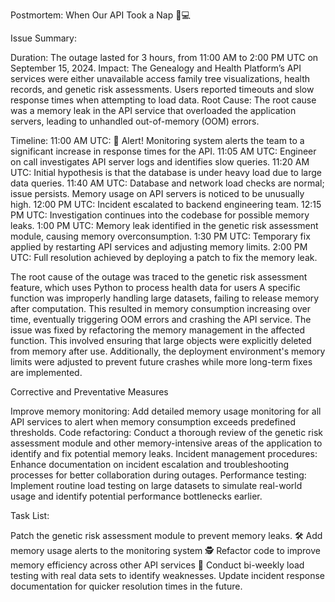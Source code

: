 Postmortem: When Our API Took a Nap 🛌💻

Issue Summary:

Duration: The outage lasted for 3 hours, from 11:00 AM to 2:00 PM UTC on September 15, 2024.
Impact:
The Genealogy and Health Platform’s API services were either unavailable access family tree visualizations, health records, and genetic risk assessments.
Users reported timeouts and slow response times when attempting to load data.
Root Cause: The root cause was a memory leak in the API service that overloaded the application servers, leading to unhandled out-of-memory (OOM) errors.

Timeline:
11:00 AM UTC: 🚨 Alert! Monitoring system alerts the team to a significant increase in response times for the API.
11:05 AM UTC: Engineer on call investigates API server logs and identifies slow queries.
11:20 AM UTC: Initial hypothesis is that the database is under heavy load due to large data queries.
11:40 AM UTC: Database and network load checks are normal; issue persists. Memory usage on API servers is noticed to be unusually high.
12:00 PM UTC: Incident escalated to backend engineering team.
12:15 PM UTC: Investigation continues into the codebase for possible memory leaks.
1:00 PM UTC: Memory leak identified in the genetic risk assessment module, causing memory overconsumption.
1:30 PM UTC: Temporary fix applied by restarting API services and adjusting memory limits.
2:00 PM UTC: Full resolution achieved by deploying a patch to fix the memory leak.

The root cause of the outage was traced to the genetic risk assessment feature, which uses Python to process health data for users
A specific function was improperly handling large datasets, failing to release memory after computation.
This resulted in memory consumption increasing over time, eventually triggering OOM errors and crashing the API service.
The issue was fixed by refactoring the memory management in the affected function.
This involved ensuring that large objects were explicitly deleted from memory after use.
Additionally, the deployment environment's memory limits were adjusted to prevent future crashes while more long-term fixes are implemented.

Corrective and Preventative Measures

Improve memory monitoring: Add detailed memory usage monitoring for all API services to alert when memory consumption exceeds predefined thresholds.
Code refactoring: Conduct a thorough review of the genetic risk assessment module and other memory-intensive areas of the application to identify
and fix potential memory leaks.
Incident management procedures: Enhance documentation on incident escalation and troubleshooting processes for better collaboration during outages.
Performance testing: Implement routine load testing on large datasets to simulate real-world usage and identify potential performance bottlenecks earlier.

Task List:

Patch the genetic risk assessment module to prevent memory leaks. 🛠️
Add memory usage alerts to the monitoring system 🕵️
Refactor code to improve memory efficiency across other API services 💪
Conduct bi-weekly load testing with real data sets to identify weaknesses.
Update incident response documentation for quicker resolution times in the future.

